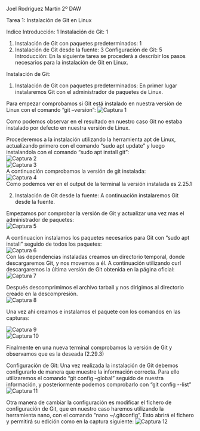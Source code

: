 Joel Rodriguez Martín
2º DAW

Tarea 1: Instalación de Git en Linux

Indice
Introducción:	1
Instalación de Git:	1
1. Instalación de Git con paquetes predeterminados:	1
2. Instalación de Git desde la fuente:	3
Configuración de Git:	5
Introducción:
En la siguiente tarea se procederá a describir los pasos necesarios para la instalación de Git en Linux. 

Instalación de Git:

1. Instalación de Git con paquetes predeterminados:
En primer lugar instalaremos Git con el administrador de paquetes de Linux.

Para empezar comprobamos si Git está instalado en nuestra versión de Linux con el comando
“git –version”:
![Captura 1](https://github.com/joelrodriguezmartin/git/blob/main/imgsT1/captura1.png)<br/>

Como podemos observar en el resultado en nuestro caso Git no estaba instalado por defecto en nuestra versión de Linux.

Procederemos a la instalación utilizando la herramienta apt de Linux, actualizando primero con el comando “sudo apt update” y luego instalandola con el comando “sudo apt install git”:<br/>
![Captura 2](https://github.com/joelrodriguezmartin/git/blob/main/imgsT1/captura2.png)<br/>
![Captura 3](https://github.com/joelrodriguezmartin/git/blob/main/imgsT1/captura3.png)<br/>
A continuación comprobamos la versión de git instalada: <br/>
![Captura 4](https://github.com/joelrodriguezmartin/git/blob/main/imgsT1/captura4.png)<br/>
Como podemos ver en el output de la terminal la versión instalada es 2.25.1








2. Instalación de Git desde la fuente:
A continuación instalaremos Git desde la fuente.

Empezamos por comprobar la versión de Git y actualizar una vez mas el administrador de paquetes:<br/>
![Captura 5](https://github.com/joelrodriguezmartin/git/blob/main/imgsT1/captura5.png)<br/>
 
A continuacion instalamos los paquetes necesarios para Git con “sudo apt install” seguido de todos los paquetes:<br/>
![Captura 6](https://github.com/joelrodriguezmartin/git/blob/main/imgsT1/captura6.png)<br/>
Con las dependencias instaladas creamos un directorio temporal, donde descargaremos Git, y nos movemos a él. A continuación utilizando curl descargaremos la última versión de Git obtenida en la página oficial:<br/>
![Captura 7](https://github.com/joelrodriguezmartin/git/blob/main/imgsT1/captura7.png)<br/>


Después descomprimimos el archivo tarball y nos dirigimos al directorio creado en la descompresión.<br/>
![Captura 8](https://github.com/joelrodriguezmartin/git/blob/main/imgsT1/captura8.png)<br/>

Una vez ahí creamos e instalamos el paquete con los comandos en las capturas:<br/>

![Captura 9](https://github.com/joelrodriguezmartin/git/blob/main/imgsT1/captura9.png)<br/>
![Captura 10](https://github.com/joelrodriguezmartin/git/blob/main/imgsT1/captura10.png)<br/>


Finalmente en una nueva terminal comprobamos la versión de Git y observamos que es la deseada (2.29.3)<br/>



Configuración de Git:
Una vez realizada la instalación de Git debemos configurarlo de manera que muestre la información correcta.
Para ello utilizaremos el comando “git config –global” seguido de nuestra información, y posteriormente podemos comprobarlo con  “git config --list”<br/>
![Captura 11](https://github.com/joelrodriguezmartin/git/blob/main/imgsT1/captura11.png)<br/>
















Otra manera de cambiar la configuración es modificar el fichero de configuración de Git, que en nuestro caso haremos utilizando la herramienta nano, con el comando “nano ~/.gitconfig”.
Esto abrirá el fichero y permitirá su edición como en la captura siguiente: 
![Captura 12](https://github.com/joelrodriguezmartin/git/blob/main/imgsT1/captura12.png)




